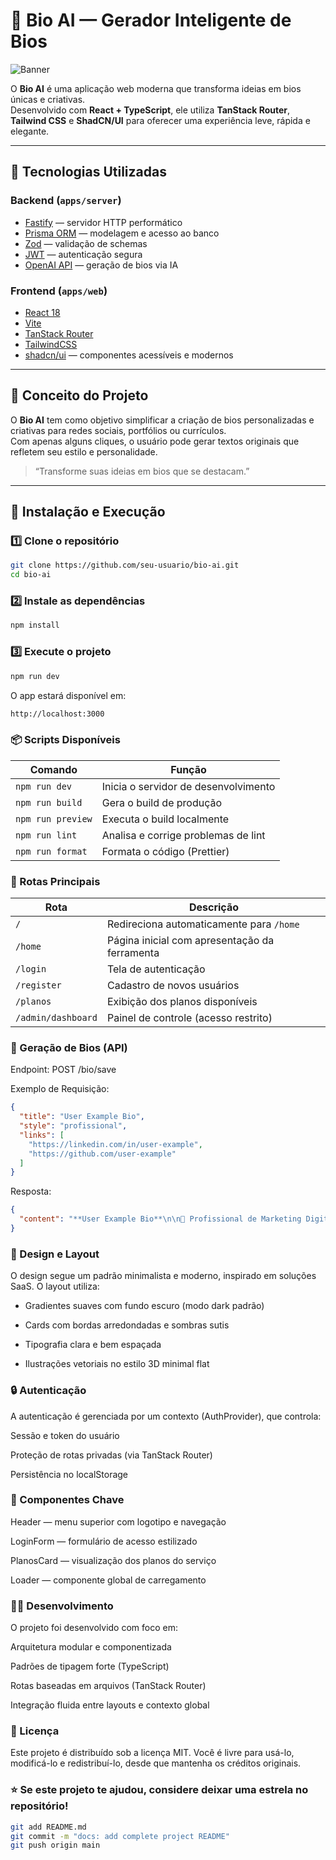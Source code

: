 # 🚀 Bio AI — Gerador Inteligente de Bios

![Banner](https://github.com/seu-usuario/bio-ai/assets/banner.png)

O **Bio AI** é uma aplicação web moderna que transforma ideias em bios únicas e criativas.  
Desenvolvido com **React + TypeScript**, ele utiliza **TanStack Router**, **Tailwind CSS** e **ShadCN/UI** para oferecer uma experiência leve, rápida e elegante.

---

## 🧩 Tecnologias Utilizadas

### Backend (`apps/server`)
- [Fastify](https://fastify.dev/) — servidor HTTP performático
- [Prisma ORM](https://www.prisma.io/) — modelagem e acesso ao banco
- [Zod](https://zod.dev/) — validação de schemas
- [JWT](https://jwt.io/) — autenticação segura
- [OpenAI API](https://platform.openai.com/) — geração de bios via IA

### Frontend (`apps/web`)
- [React 18](https://react.dev/)
- [Vite](https://vitejs.dev/)
- [TanStack Router](https://tanstack.com/router)
- [TailwindCSS](https://tailwindcss.com/)
- [shadcn/ui](https://ui.shadcn.com/) — componentes acessíveis e modernos

---

## 🧠 Conceito do Projeto

O **Bio AI** tem como objetivo simplificar a criação de bios personalizadas e criativas para redes sociais, portfólios ou currículos.  
Com apenas alguns cliques, o usuário pode gerar textos originais que refletem seu estilo e personalidade.

> “Transforme suas ideias em bios que se destacam.”

---

## 🧰 Instalação e Execução

### 1️⃣ Clone o repositório

```bash
git clone https://github.com/seu-usuario/bio-ai.git
cd bio-ai
```

### 2️⃣ Instale as dependências
```bash
npm install
```

### 3️⃣ Execute o projeto
```bash
npm run dev
```

O app estará disponível em:
```bash
http://localhost:3000
```

### 📦 Scripts Disponíveis

| Comando           | Função                               |
| ----------------- | ------------------------------------ |
| `npm run dev`     | Inicia o servidor de desenvolvimento |
| `npm run build`   | Gera o build de produção             |
| `npm run preview` | Executa o build localmente           |
| `npm run lint`    | Analisa e corrige problemas de lint  |
| `npm run format`  | Formata o código (Prettier)          |

### 🧩 Rotas Principais

| Rota               | Descrição                                     |
| ------------------ | --------------------------------------------- |
| `/`                | Redireciona automaticamente para `/home`      |
| `/home`            | Página inicial com apresentação da ferramenta |
| `/login`           | Tela de autenticação                          |
| `/register`        | Cadastro de novos usuários                    |
| `/planos`          | Exibição dos planos disponíveis               |
| `/admin/dashboard` | Painel de controle (acesso restrito)          |

### 🧠 Geração de Bios (API)

Endpoint: POST /bio/save

Exemplo de Requisição:
```json
{
  "title": "User Example Bio",
  "style": "profissional",
  "links": [
    "https://linkedin.com/in/user-example",
    "https://github.com/user-example"
  ]
}
```

Resposta:
```json
{
  "content": "**User Example Bio**\n\n🌟 Profissional de Marketing Digital..."
}
```

### 🎨 Design e Layout

O design segue um padrão minimalista e moderno, inspirado em soluções SaaS.
O layout utiliza:

- Gradientes suaves com fundo escuro (modo dark padrão)

- Cards com bordas arredondadas e sombras sutis

- Tipografia clara e bem espaçada

- Ilustrações vetoriais no estilo 3D minimal flat

### 🔒 Autenticação

A autenticação é gerenciada por um contexto (AuthProvider), que controla:

Sessão e token do usuário

Proteção de rotas privadas (via TanStack Router)

Persistência no localStorage

### 🧱 Componentes Chave

Header — menu superior com logotipo e navegação

LoginForm — formulário de acesso estilizado

PlanosCard — visualização dos planos do serviço

Loader — componente global de carregamento

### 🧑‍💻 Desenvolvimento

O projeto foi desenvolvido com foco em:

Arquitetura modular e componentizada

Padrões de tipagem forte (TypeScript)

Rotas baseadas em arquivos (TanStack Router)

Integração fluida entre layouts e contexto global

### 🧾 Licença

Este projeto é distribuído sob a licença MIT.
Você é livre para usá-lo, modificá-lo e redistribuí-lo, desde que mantenha os créditos originais.

### ⭐ Se este projeto te ajudou, considere deixar uma estrela no repositório!

```bash
git add README.md
git commit -m "docs: add complete project README"
git push origin main
```
